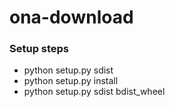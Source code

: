 # ona-download

### Setup steps
* python setup.py sdist
* python setup.py install
* python setup.py sdist bdist_wheel